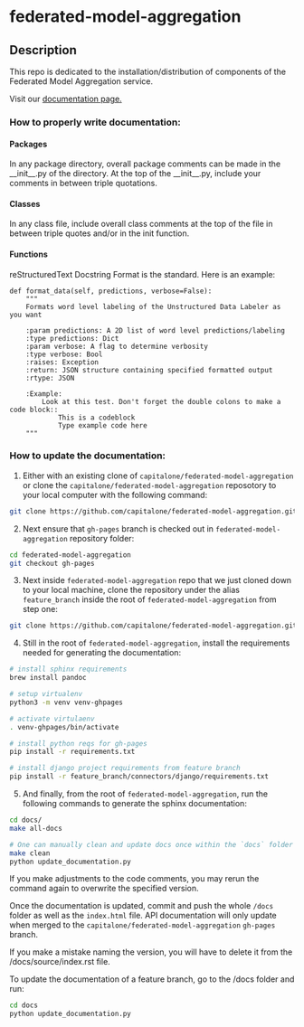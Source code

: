 # federated-model-aggregation
## Description
This repo is dedicated to the installation/distribution of components of the Federated Model Aggregation service.

Visit our [documentation page.](https://capitalone.github.io/federated-model-aggregation/)

### How to properly write documentation:

#### Packages
In any package directory, overall package comments can be made in the
\_\_init\_\_.py of the directory. At the top of the \_\_init\_\_.py,
include your comments in between triple quotations.

#### Classes
In any class file, include overall class comments at the top of the file
in between triple quotes and/or in the init function.

#### Functions
reStructuredText Docstring Format is the standard. Here is an example:

    def format_data(self, predictions, verbose=False):
        """
        Formats word level labeling of the Unstructured Data Labeler as you want

        :param predictions: A 2D list of word level predictions/labeling
        :type predictions: Dict
        :param verbose: A flag to determine verbosity
        :type verbose: Bool
        :raises: Exception
        :return: JSON structure containing specified formatted output
        :rtype: JSON

        :Example:
            Look at this test. Don't forget the double colons to make a code block::
                This is a codeblock
                Type example code here
        """

### How to update the documentation:

1. Either with an existing clone of `capitalone/federated-model-aggregation` or clone the `capitalone/federated-model-aggregation` reposotory to your local computer with the following command:
```bash
git clone https://github.com/capitalone/federated-model-aggregation.git
```

2. Next ensure that `gh-pages` branch is checked out in `federated-model-aggregation` repository folder:
```bash
cd federated-model-aggregation
git checkout gh-pages
```

3. Next inside `federated-model-aggregation` repo that we just cloned down to your local machine, clone the repository under the alias `feature_branch` inside the root of `federated-model-aggregation` from step one:
```bash
git clone https://github.com/capitalone/federated-model-aggregation.git feature_branch
```

4. Still in the root of `federated-model-aggregation`, install the requirements needed for generating the documentation:
```bash
# install sphinx requirements
brew install pandoc

# setup virtualenv
python3 -m venv venv-ghpages

# activate virtulaenv
. venv-ghpages/bin/activate

# install python reqs for gh-pages
pip install -r requirements.txt

# install django project requirements from feature branch
pip install -r feature_branch/connectors/django/requirements.txt
```

5. And finally, from the root of `federated-model-aggregation`, run the following commands to generate the sphinx documentation:
```bash
cd docs/
make all-docs

# One can manually clean and update docs once within the `docs` folder
make clean
python update_documentation.py
```

If you make adjustments to the code comments, you may rerun the command again to overwrite the specified version.

Once the documentation is updated, commit and push the whole
`/docs` folder as well as the `index.html` file. API documentation
will only update when merged to the `capitalone/federated-model-aggregation` `gh-pages` branch.

If you make a mistake naming the version, you will have to delete it from
the /docs/source/index.rst file.

To update the documentation of a feature branch, go to the /docs folder
and run:
```bash
cd docs
python update_documentation.py
```
